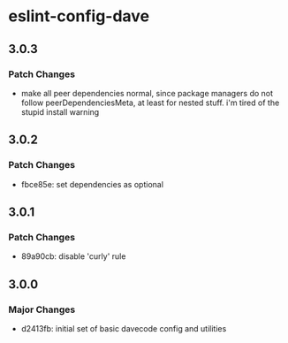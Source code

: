 # eslint-config-dave

## 3.0.3

### Patch Changes

- make all peer dependencies normal, since package managers do not follow peerDependenciesMeta, at
  least for nested stuff. i'm tired of the stupid install warning

## 3.0.2

### Patch Changes

- fbce85e: set dependencies as optional

## 3.0.1

### Patch Changes

- 89a90cb: disable 'curly' rule

## 3.0.0

### Major Changes

- d2413fb: initial set of basic davecode config and utilities
